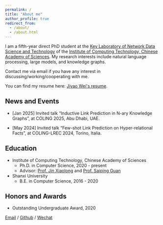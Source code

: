 ```yaml
---
permalink: /
title: "About me"
author_profile: true
redirect_from: 
  - /about/
  - /about.html
---
```


I am a fifth-year direct PhD student at the [Key Laboratory of Network Data Science and Technology](http://www.bigdatalab.ac.cn/) of the [Institute of Computing Technology, Chinese Academy of Sciences](https://www.ict.ac.cn/). My research interests include natural language processing, large models, and knowledge graphs.

Contact me via email if you have any interest in discussing/working/cooperating with me.

You can find my resume here: [Jiyao Wei's resume](https://github.com/JiyaoWei/ziqian-wei.github.io/tree/master/assets/Curriculum_Vitae.pdf).

## News and Events
- [Jan 2025] Invited talk “Inductive Link Prediction in N-ary Knowledge Graphs”, at COLING 2025, Abu Dhabi, UAE.

- [May 2024] Invited talk “Few-shot Link Prediction on Hyper-relational Facts”, at COLING-LREC 2024, Torino, Italia.

## Education

- Institute of Computing Technology, Chinese Academy of Sciences
  - Ph.D. in Computer Science, 2020 - present
  - Advisor: [Prof. Jin Xiaolong](http://bigdatalab.ac.cn/jxl/) and [Prof. Saiping Guan](https://scholar.google.com/citations?user=mS2QCewAAAAJ&hl=zh-CN)
- Shanxi University
  - B.E. in Computer Science, 2016 - 2020

## Honors and Awards
  - Outstanding Undergraduate Award, 2020

[Email](mailto:weijiyao20z@ict.ac.cn) / [Github](https://github.com/JiyaoWei) / [Wechat](https://github.com/JiyaoWei/ziqian-wei.github.io/tree/master/images/wechat.jpg)



